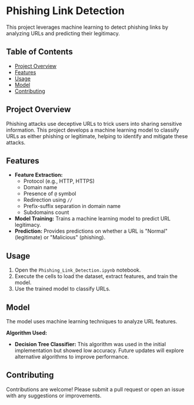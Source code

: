 # Phishing Link Detection

This project leverages machine learning to detect phishing links by analyzing URLs and predicting their legitimacy.

## Table of Contents
- [Project Overview](#project-overview)
- [Features](#features)
- [Usage](#usage)
- [Model](#model)
- [Contributing](#contributing)

## Project Overview

Phishing attacks use deceptive URLs to trick users into sharing sensitive information. This project develops a machine learning model to classify URLs as either phishing or legitimate, helping to identify and mitigate these attacks.

## Features

- **Feature Extraction:**
  - Protocol (e.g., HTTP, HTTPS)
  - Domain name
  - Presence of `@` symbol
  - Redirection using `//`
  - Prefix-suffix separation in domain name
  - Subdomains count
- **Model Training:** Trains a machine learning model to predict URL legitimacy.
- **Prediction:** Provides predictions on whether a URL is "Normal" (legitimate) or "Malicious" (phishing).

## Usage

1. Open the `Phishing_Link_Detection.ipynb` notebook.
2. Execute the cells to load the dataset, extract features, and train the model.
3. Use the trained model to classify URLs.

## Model

The model uses machine learning techniques to analyze URL features.

**Algorithm Used:**
- **Decision Tree Classifier:** This algorithm was used in the initial implementation but showed low accuracy. Future updates will explore alternative algorithms to improve performance.

## Contributing

Contributions are welcome! Please submit a pull request or open an issue with any suggestions or improvements.

